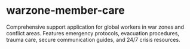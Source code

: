 # warzone-member-care
Comprehensive support application for global workers in war zones and conflict areas. Features emergency protocols, evacuation procedures, trauma care, secure communication guides, and 24/7 crisis resources.
